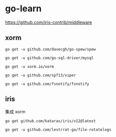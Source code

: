 # go-learn

https://github.com/iris-contrib/middleware

## xorm
```
go get -u github.com/davecgh/go-spew/spew

go get -u github.com/go-sql-driver/mysql

go get -u xorm.io/xorm

go get -u github.com/spf13/viper

go get -u github.com/fsnotify/fsnotify
```
## iris 

集成 xorm 

```
go get github.com/kataras/iris/v12@latest

go get -u github.com/lestrrat-go/file-rotatelogs
```